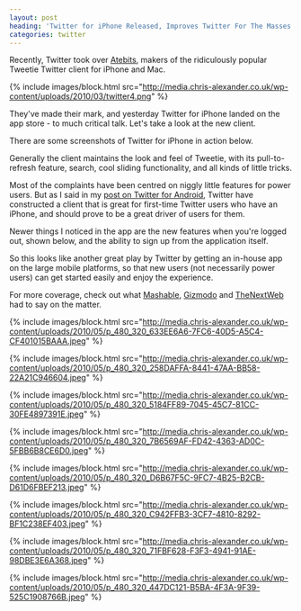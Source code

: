 ```yaml
---
layout: post
heading: 'Twitter for iPhone Released, Improves Twitter For The Masses'
categories: twitter
---
```


Recently, Twitter took over [Atebits](http://www.atebits.com/), makers of the ridiculously popular Tweetie Twitter client for iPhone and Mac.

{% include images/block.html src="http://media.chris-alexander.co.uk/wp-content/uploads/2010/03/twitter4.png" %}

They've made their mark, and yesterday Twitter for iPhone landed on the app store - to much critical talk. Let's take a look at the new client.

There are some screenshots of Twitter for iPhone in action below.

Generally the client maintains the look and feel of Tweetie, with its pull-to-refresh feature, search, cool sliding functionality, and all kinds of little tricks.

Most of the complaints have been centred on niggly little features for power users. But as I said in my [post on Twitter for Android](http://www.chris-alexander.co.uk/3348), Twitter have constructed a client that is great for first-time Twitter users who have an iPhone, and should prove to be a great driver of users for them.

Newer things I noticed in the app are the new features when you're logged out, shown below, and the ability to sign up from the application itself.

So this looks like another great play by Twitter by getting an in-house app on the large mobile platforms, so that new users (not necessarily power users) can get started easily and enjoy the experience.

For more coverage, check out what [Mashable](http://mashable.com/2010/05/19/twitter-iphone-official/), [Gizmodo](http://gizmodo.com/5542718/the-iphones-official-and-best-twitter-app-is-now-free) and [TheNextWeb](http://thenextweb.com/apps/2010/05/19/official-twitter-application-for-iphone-out-now-it-is-excellent/) had to say on the matter.

{% include images/block.html src="http://media.chris-alexander.co.uk/wp-content/uploads/2010/05/p_480_320_633EE6A6-7FC6-40D5-A5C4-CF401015BAAA.jpeg" %}

{% include images/block.html src="http://media.chris-alexander.co.uk/wp-content/uploads/2010/05/p_480_320_258DAFFA-8441-47AA-BB58-22A21C946604.jpeg" %}

{% include images/block.html src="http://media.chris-alexander.co.uk/wp-content/uploads/2010/05/p_480_320_5184FF89-7045-45C7-81CC-30FE4897391E.jpeg" %}

{% include images/block.html src="http://media.chris-alexander.co.uk/wp-content/uploads/2010/05/p_480_320_7B6569AF-FD42-4363-AD0C-5FBB6B8CE6D0.jpeg" %}

{% include images/block.html src="http://media.chris-alexander.co.uk/wp-content/uploads/2010/05/p_480_320_D6B67F5C-9FC7-4B25-B2CB-D61D6FBEF213.jpeg" %}

{% include images/block.html src="http://media.chris-alexander.co.uk/wp-content/uploads/2010/05/p_480_320_C942FFB3-3CF7-4810-8292-BF1C238EF403.jpeg" %}

{% include images/block.html src="http://media.chris-alexander.co.uk/wp-content/uploads/2010/05/p_480_320_71FBF628-F3F3-4941-91AE-98DBE3E6A368.jpeg" %}

{% include images/block.html src="http://media.chris-alexander.co.uk/wp-content/uploads/2010/05/p_480_320_447DC121-B5BA-4F3A-9F39-525C1908766B.jpeg" %}